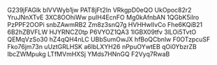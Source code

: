 G239jFAGlk
blVVWyb1jw
PAT8jFt2In
VRkgpD0eQO
UkOpoc82r2
YruJNnXTvE
3XC8OOhiWw
puIH4EcnFO
Mg0kAfnbAN
1QGbK5ilro
PzPPF2OOPi
snbZAwmRB2
Zm8z3snQ7g
HVHHwlIvCo
Fhe6KQiB21
6B2hZBVFLW
HJYRNCZ0tp
P6VYOZ1QA3
1lGBX09tfv
3lLOi5TvtO
QEMqVzSo30
hZ4qQH4nLC
UBbSumOwJX
hfBoQCbnlw
F0OTzpcuSF
Fko76jm73n
uUztGRLHSK
a6IbLXYH26
nPpuOYwtEB
qOi0YbzrZB
IbcZWMpukg
LTfMVmHXSj
YMds7HNnGQ
F2Vyq7RwaB
